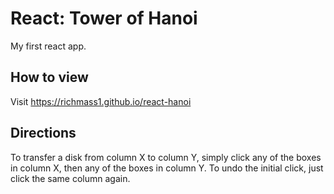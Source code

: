 # React: Tower of Hanoi
My first react app. 
## How to view 
Visit https://richmass1.github.io/react-hanoi
## Directions
 To transfer a disk from column X to column Y, simply click any of the boxes in column X, then any of the boxes in column Y. To undo the initial click, just click the same column again.